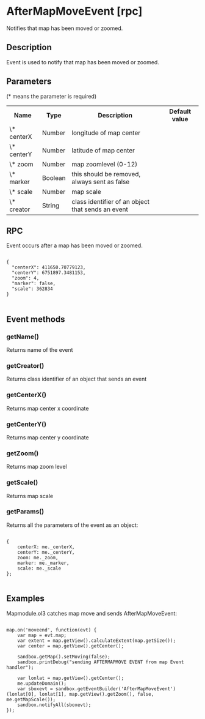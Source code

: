 # AfterMapMoveEvent [rpc]

Notifies that map has been moved or zoomed.

## Description

Event is used to notify that map has been moved or zoomed.

## Parameters

(* means the parameter is required)

<table class="table">
<tr>
  <th> Name</th><th> Type</th><th> Description</th><th> Default value</th>
</tr>
<tr>
  <td> \* centerX </td><td> Number </td><td> longitude of map center </td><td> </td>
</tr>
<tr>
  <td> \* centerY </td><td> Number </td><td> latitude of map center </td><td> </td>
</tr>
<tr>
  <td> \* zoom </td><td> Number </td><td> map zoomlevel (0-12) </td><td> </td>
</tr>
<tr>
  <td> \* marker </td><td> Boolean </td><td> this should be removed, always sent as false </td><td> </td>
</tr>
<tr>
  <td> \* scale </td><td> Number </td><td> map scale </td><td> </td>
</tr>
<tr>
  <td> \* creator </td><td> String </td><td> class identifier of an object that sends an event </td><td> </td>
</tr>
</table>

## RPC

Event occurs after a map has been moved or zoomed.

<pre class="event-code-block">
<code>
{
  "centerX": 411650.70779123,
  "centerY": 6751897.3481153,
  "zoom": 4,
  "marker": false,
  "scale": 362834
}
</code>
</pre>

## Event methods

### getName()
Returns name of the event

### getCreator()
Returns class identifier of an object that sends an event

### getCenterX()
Returns map center x coordinate

### getCenterY()
Returns map center y coordinate

### getZoom()
Returns map zoom level

### getScale()
Returns map scale

### getParams()
Returns all the parameters of the event as an object:
<pre class="event-code-block">
<code>
{
    centerX: me._centerX,
    centerY: me._centerY,
    zoom: me._zoom,
    marker: me._marker,
    scale: me._scale
};
</code>
</pre>

## Examples

Mapmodule.ol3 catches map move and sends AfterMapMoveEvent:

<pre class="event-code-block">
<code>
map.on('moveend', function(evt) {
    var map = evt.map;
    var extent = map.getView().calculateExtent(map.getSize());
    var center = map.getView().getCenter();

    sandbox.getMap().setMoving(false);
    sandbox.printDebug("sending AFTERMAPMOVE EVENT from map Event handler");

    var lonlat = map.getView().getCenter();
    me.updateDomain();
    var sboxevt = sandbox.getEventBuilder('AfterMapMoveEvent')(lonlat[0], lonlat[1], map.getView().getZoom(), false, me.getMapScale());
    sandbox.notifyAll(sboxevt);
});
</code>
</pre>
